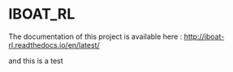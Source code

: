 # IBOAT_RL

The documentation of this project is available here :
http://iboat-rl.readthedocs.io/en/latest/

and this is a test
